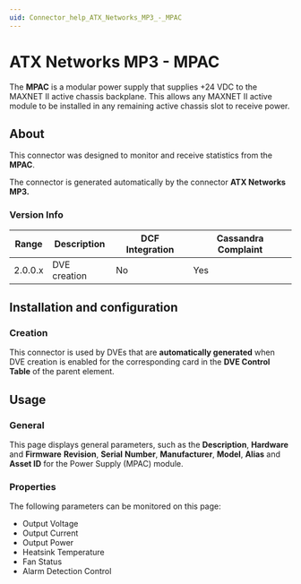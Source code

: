 ```yaml
---
uid: Connector_help_ATX_Networks_MP3_-_MPAC
---
```


# ATX Networks MP3 - MPAC

The **MPAC** is a modular power supply that supplies +24 VDC to the MAXNET II active chassis backplane. This allows any MAXNET II active module to be installed in any remaining active chassis slot to receive power.

## About

This connector was designed to monitor and receive statistics from the **MPAC**.

The connector is generated automatically by the connector **ATX Networks MP3.**

### Version Info

| Range   | Description  | DCF Integration | Cassandra Complaint |
|---------|--------------|-----------------|---------------------|
| 2.0.0.x | DVE creation | No              | Yes                 |

## Installation and configuration

### Creation

This connector is used by DVEs that are **automatically generated** when DVE creation is enabled for the corresponding card in the **DVE Control Table** of the parent element.

## Usage

### General

This page displays general parameters, such as the **Description**, **Hardware** and **Firmware** **Revision**, **Serial** **Number**, **Manufacturer**, **Model**, **Alias** and **Asset ID** for the Power Supply (MPAC) module.

### Properties

The following parameters can be monitored on this page:

- Output Voltage
- Output Current
- Output Power
- Heatsink Temperature
- Fan Status
- Alarm Detection Control
